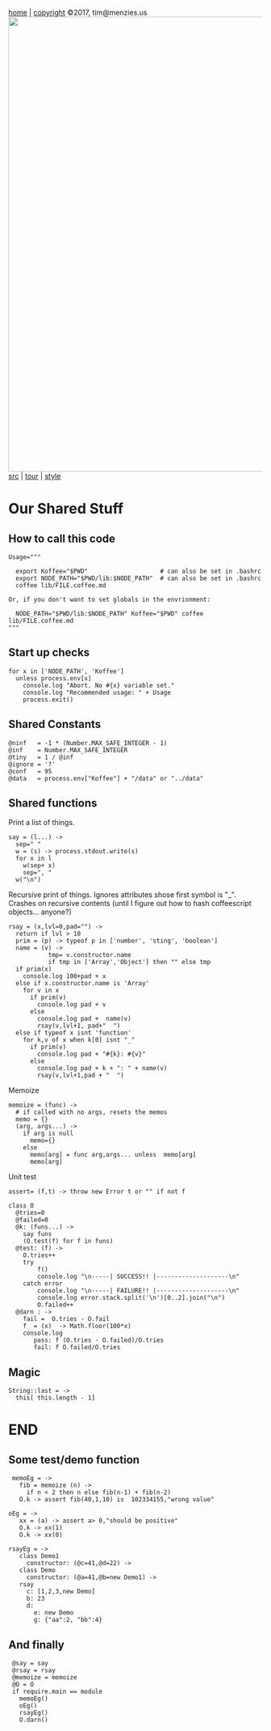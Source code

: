 [home](http://tiny.cc/koff) |
[copyright](https://github.com/koffee/script/blob/master/LICENSE.md) &copy;2017, tim&commat;menzies.us<br>
[<img width=900 src=https://raw.githubusercontent.com/koffee/script/master/img/head.jpg>](http://tiny.cc/koff)<br>
[src](https://github.com/koffee/script/tree/master/lib) |
[tour](https://github.com/koffee/script/blob/master/docs/TOUR.md) |
[style](https://github.com/koffee/script/blob/master/docs/STYLE.md) 

# Our Shared Stuff

## How to call this code

    Usage="""
            
      export Koffee="$PWD"                    # can also be set in .bashrc
      export NODE_PATH="$PWD/lib:$NODE_PATH"  # can also be set in .bashrc
      coffee lib/FILE.coffee.md

    Or, if you don't want to set globals in the envrionment:

      NODE_PATH="$PWD/lib:$NODE_PATH" Koffee="$PWD" coffee lib/FILE.coffee.md
    """

## Start up checks

    for x in ['NODE_PATH', 'Koffee']
      unless process.env[x]
        console.log "Abort. No #{x} variable set."
        console.log "Recommended usage: " + Usage
        process.exit()

## Shared Constants

    @ninf   = -1 * (Number.MAX_SAFE_INTEGER - 1)
    @inf    = Number.MAX_SAFE_INTEGER
    @tiny   = 1 / @inf
    @ignore = '?'
    @conf   = 95
    @data   = process.env["Koffee"] + "/data" or "../data"

## Shared functions

Print a list of things.

    say = (l...) ->
      sep=" "
      w = (s) -> process.stdout.write(s)
      for x in l
        w(sep+ x)
        sep=", "
      w("\n")

Recursive print of things. Ignores attributes shose first symbol
is "\_". Crashes on recursive contents
(until I figure out how to hash coffeescript objects... anyone?)

    rsay = (x,lvl=0,pad="") ->
      return if lvl > 10
      prim = (p) -> typeof p in ['number', 'sting', 'boolean']
      name = (v) ->
               tmp= v.constructor.name
               if tmp in ['Array','Object'] then "" else tmp
      if prim(x)
        console.log 100+pad + x
      else if x.constructor.name is 'Array'
        for v in x
          if prim(v)
            console.log pad + v
          else
            console.log pad +  name(v)
            rsay(v,lvl+1, pad+"  ")
      else if typeof x isnt 'function'
        for k,v of x when k[0] isnt "_"
          if prim(v)
            console.log pad + "#{k}: #{v}"
          else
            console.log pad + k + ": " + name(v)
            rsay(v,lvl+1,pad + "  ")
  
Memoize

    memoize = (func) ->
      # if called with no args, resets the memos
      memo = {}
      (arg, args...) ->
        if arg is null 
          memo={}
        else
          memo[arg] = func arg,args... unless  memo[arg]
          memo[arg]

Unit test 

    assert= (f,t) -> throw new Error t or "" if not f

    class O
      @tries=0
      @failed=0
      @k: (funs...) ->
        say funs
        (O.test(f) for f in funs)
      @test: (f) ->
        O.tries++
        try
            f()
            console.log "\n-----| SUCCESS!! |--------------------\n"
        catch error
            console.log "\n-----| FAILURE!! |--------------------\n"
            console.log error.stack.split('\n')[0..2].join("\n")
            O.failed++
      @darn : ->
        fail =  O.tries - O.fail
        f  = (x)  -> Math.floor(100*x)
        console.log
           pass: f (O.tries - O.failed)/O.tries
           fail: f O.failed/O.tries

## Magic

    String::last = ->
      this[ this.length - 1]

# END

## Some test/demo function

     memoEg = ->
       fib = memoize (n) ->
         if n < 2 then n else fib(n-1) + fib(n-2)
       O.k -> assert fib(40,1,10) is  102334155,"wrong value"

    oEg = ->
       xx = (a) -> assert a> 0,"should be positive"
       O.k -> xx(1)
       O.k -> xx(0)

    rsayEg = ->
       class Demo1
         constructor: (@c=41,@d=22) ->
       class Demo
         constructor: (@a=41,@b=new Demo1) ->
       rsay
         c: [1,2,3,new Demo]
         b: 23
         d:
           e: new Demo
           g: {"aa":2, "bb":4}

## And finally

     @say = say
     @rsay = rsay
     @memoize = memoize
     @O = O
     if require.main == module
       memoEg()
       oEg()
       rsayEg()
       O.darn()
       
